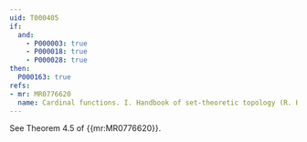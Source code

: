 ```yaml
---
uid: T000405
if:
  and:
    - P000003: true
    - P000018: true
    - P000028: true
then:
  P000163: true
refs:
- mr: MR0776620
  name: Cardinal functions. I. Handbook of set-theoretic topology (R. Hodel)
---
```


See Theorem 4.5 of {{mr:MR0776620}}.
